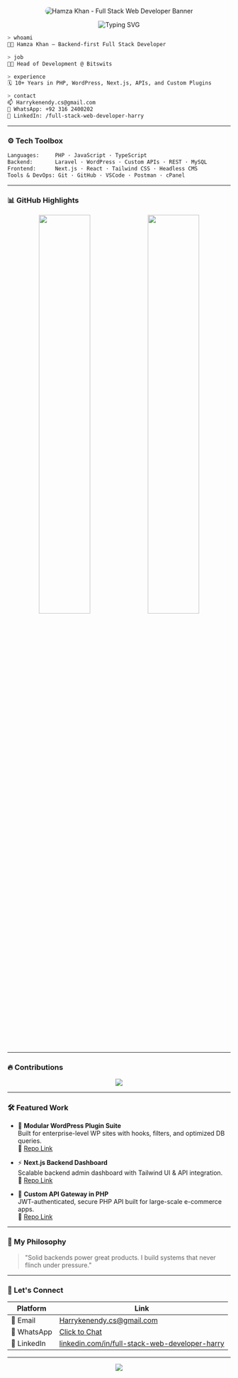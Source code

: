 <p align="center">
  <img src="https://raw.githubusercontent.com/Harrythedevelopercs/Harrythedevelopercs/main/banner.png" alt="Hamza Khan - Full Stack Web Developer Banner" style="border-radius: 10px;" />
</p>

<p align="center">
  <img src="https://readme-typing-svg.demolab.com?font=Fira+Code&weight=500&size=22&duration=3000&pause=1000&center=true&vCenter=true&width=600&lines=Hi%2C+I'm+Hamza+Khan+%F0%9F%91%A8%E2%80%8D%F0%9F%92%BB;10%2B+Years+in+Web+Development;Backend+Specialist+%7C+PHP+%7C+WordPress+%7C+APIs;Currently+Head+of+Development+at+Bitswits" alt="Typing SVG" />
</p>

```bash
> whoami
🧑‍💻 Hamza Khan — Backend-first Full Stack Developer

> job
👨‍💼 Head of Development @ Bitswits

> experience
🗓️ 10+ Years in PHP, WordPress, Next.js, APIs, and Custom Plugins

> contact
📫 Harrykenendy.cs@gmail.com
💬 WhatsApp: +92 316 2400202
🔗 LinkedIn: /full-stack-web-developer-harry
```

---

### ⚙️ Tech Toolbox

```txt
Languages:     PHP · JavaScript · TypeScript
Backend:       Laravel · WordPress · Custom APIs · REST · MySQL
Frontend:      Next.js · React · Tailwind CSS · Headless CMS
Tools & DevOps: Git · GitHub · VSCode · Postman · cPanel
```

---

### 📊 GitHub Highlights

<p align="center">
  <img src="https://github-readme-stats.vercel.app/api?username=Harrythedevelopercs&show_icons=true&theme=radical&hide_border=true" width="48%" />
  <img src="https://github-readme-stats.vercel.app/api/top-langs/?username=Harrythedevelopercs&layout=compact&theme=radical&hide_border=true" width="48%" />
</p>

---

### 🔥 Contributions

<p align="center">
  <img src="https://github-profile-trophy.vercel.app/?username=Harrythedevelopercs&theme=onedark&no-frame=true&no-bg=true&margin-w=4" />
</p>

---

### 🛠️ Featured Work

- 🧩 **Modular WordPress Plugin Suite**  
  Built for enterprise-level WP sites with hooks, filters, and optimized DB queries.  
  🔗 [Repo Link](https://github.com/Harrythedevelopercs/wp-plugin-suite)

- ⚡ **Next.js Backend Dashboard**  
  Scalable backend admin dashboard with Tailwind UI & API integration.  
  🔗 [Repo Link](https://github.com/Harrythedevelopercs/nextjs-starter)

- 🔐 **Custom API Gateway in PHP**  
  JWT-authenticated, secure PHP API built for large-scale e-commerce apps.  
  🔗 [Repo Link](https://github.com/Harrythedevelopercs/backend-utils)

---

### 🧠 My Philosophy

> "Solid backends power great products. I build systems that never flinch under pressure."

---

### 🤝 Let's Connect

| Platform | Link |
|---------|------|
| 📧 Email | [Harrykenendy.cs@gmail.com](mailto:Harrykenendy.cs@gmail.com) |
| 💬 WhatsApp | [Click to Chat](https://wa.me/923162400202) |
| 🔗 LinkedIn | [linkedin.com/in/full-stack-web-developer-harry](https://www.linkedin.com/in/full-stack-web-developer-harry/) |

---

<p align="center">
  <img src="https://capsule-render.vercel.app/api?type=waving&color=gradient&height=120&section=footer" />
</p>
